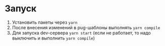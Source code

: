 # Запуск

1. Установить пакеты через `yarn`
2. После внесения изменений в pug-шаблоны выполнять `yarn compile`
3. Для запуска dev-сервера `yarn start` (если не работает, то надо выключить и выполнить `yarn compile`)
